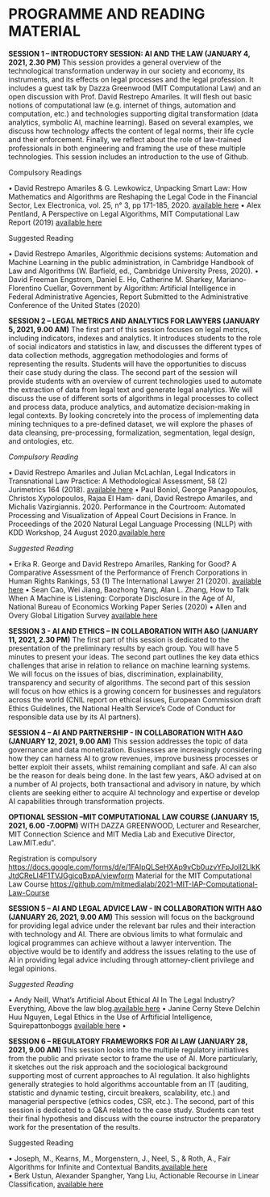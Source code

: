 # PROGRAMME AND READING MATERIAL

**SESSION 1 – INTRODUCTORY SESSION: AI AND THE LAW (JANUARY 4, 2021, 2.30 PM)**
This session provides a general overview of the technological transformation underway in our society and economy, its instruments, and its effects on legal processes and the legal profession. It includes a guest talk by Dazza Greenwood (MIT Computational Law) and an open discussion with Prof. David Restrepo Amariles. It will flesh out basic notions of computational law (e.g. internet of things, automation and computation, etc.) and technologies supporting digital transformation (data analytics, symbolic AI, machine learning). Based on several examples, we discuss how technology affects the content of legal norms, their life cycle and their enforcement. Finally, we reflect about the role of law-trained professionals in both engineering and framing the use of these multiple technologies. This session includes an introduction to the use of Github. 

Compulsory Readings 

•	David Restrepo Amariles & G. Lewkowicz, Unpacking Smart Law: How Mathematics and Algorithms are Reshaping the Legal Code in the Financial Sector, Lex Electronica, vol. 25, n° 3, pp 171-185, 2020. [available here](https://papers.ssrn.com/sol3/papers.cfm?abstract_id=3754007)
•	Alex Pentland, A Perspective on Legal Algorithms, MIT Computational Law Report (2019) [available here](https://law.mit.edu/pub/aperspectiveonlegalalgorithms/release/3)

Suggested Reading 

•	David Restrepo Amariles, Algorithmic decisions systems: Automation and Machine Learning in the public administration, in Cambridge Handbook of Law and Algorithms (W. Barfield, ed., Cambridge University Press, 2020). 
•	David Freeman Engstrom, Daniel E. Ho, Catherine M. Sharkey, Mariano-Florentino Cuellar, Government by Algorithm: Artificial Intelligence in Federal Administrative Agencies, Report Submitted to the Administrative Conference of the United States (2020)


**SESSION 2 – LEGAL METRICS AND ANALYTICS FOR LAWYERS (JANUARY 5, 2021, 9.00 AM)**
The first part of this session focuses on legal metrics, including indicators, indexes and analytics. It introduces students to the role of social indicators and statistics in law, and discusses the different types of data collection methods, aggregation methodologies and forms of representing the results. Students will have the opportunities to discuss their case study during the class. The second part of the session will provide students with an overview of current technologies used to automate the extraction of data from legal text and generate legal analytics. We will discuss the use of different sorts of algorithms in legal processes to collect and process data, produce analytics, and automatize decision-making in legal contexts. By looking concretely into the process of implementing data mining techniques to a pre-defined dataset, we will explore the phases of data cleansing, pre-processing, formalization, segmentation, legal design, and ontologies, etc. 

*Compulsory Reading*

•	David Restrepo Amariles and Julian McLachlan, Legal Indicators in Transnational Law Practice: A Methodological Assessment, 58 (2) Jurimetrics 164 (2018). [available here](https://papers.ssrn.com/sol3/papers.cfm?abstract_id=3753523)
•	Paul Boniol, George Panagopoulos, Christos Xypolopoulos, Rajaa El Ham- dani, David Restrepo Amariles, and Michalis Vazirgiannis. 2020. Performance in the Courtroom: Automated Processing and Visualization of Appeal Court Decisions in France. In Proceedings of the 2020 Natural Legal Language Processing (NLLP) with KDD Workshop, 24 August 2020.[available here](http://ceur-ws.org/Vol-2645/paper2.pdf)

*Suggested Reading*

•	Erika R. George and David Restrepo Amariles, Ranking for Good? A Comparative Assessment of the Performance of French Corporations in Human Rights Rankings, 53 (1) The International Lawyer 21 (2020). [available here](https://papers.ssrn.com/sol3/papers.cfm?abstract_id=3753544) 
•	Sean Cao, Wei Jiang, Baozhong Yang, Alan L. Zhang, How to Talk When A Machine is Listening: Corporate Disclosure in the Age of AI, National Bureau of Economics Working Paper Series (2020)
•	Allen and Overy Global Litigation Survey [available here](https://drive.google.com/file/d/1a3M0IMR382Uusmfj8pgVWSNx4q5GBFLk/view) 


**SESSION 3 - AI AND ETHICS – IN COLLABORATION WITH A&O (JANUARY 11, 2021, 2.30 PM)**
The first part of this session is dedicated to the presentation of the preliminary results by each group. You will have 5 minutes to present your ideas. The second part outlines the key data ethics challenges that arise in relation to reliance on machine learning systems. We will focus on the issues of bias, discrimination, explainability, transparency and security of algorithms. The second part of this session will focus on how ethics is a growing concern for businesses and regulators across the world (CNIL report on ethical issues, European Commission draft Ethics Guidelines, the National Health Service’s Code of Conduct for responsible data use by its AI partners).

**SESSION 4 –  AI AND PARTNERSHIP - IN COLLABORATION WITH A&O (JANUARY 12, 2021, 9.00 AM)**
This session addresses the topic of data governance and data monetization. Businesses are increasingly considering how they can harness AI to grow revenues, improve business processes or better exploit their assets, whilst remaining compliant and safe.  AI can also be the reason for deals being done. In the last few years, A&O advised at on a number of AI projects, both transactional and advisory in nature, by which clients are seeking either to acquire AI technology and expertise or develop AI capabilities through transformation projects. 

**OPTIONAL SESSION –MIT COMPUTATIONAL LAW COURSE (JANUARY 15, 2021, 6.00 -7.00PM)**
WITH DAZZA GREENWOOD, Lecturer and Researcher, MIT Connection Science and MIT Media Lab and Executive Director, Law.MIT.edu".

Registration is compulsory https://docs.google.com/forms/d/e/1FAIpQLSeHXAp9vCb0uzvYFpJolI2LlkKJtdCReLI4F1TVJGgicqBxpA/viewform
Material for the MIT Computational Law Course https://github.com/mitmedialab/2021-MIT-IAP-Computational-Law-Course

**SESSION 5 – AI AND LEGAL ADVICE LAW - IN COLLABORATION WITH A&O (JANUARY 26, 2021, 9.00 AM)**
This session will focus on the background for providing legal advice under the relevant bar rules and their interaction with technology and AI. There are obvious limits to what formulaic and logical programmes can achieve without a lawyer intervention. The objective would be to identify and address the issues relating to the use of AI in providing legal advice including through attorney-client privilege and legal opinions. 

*Suggested Reading* 

•	Andy Neill, What’s Artificial About Ethical AI In The Legal Industry? Everything, Above the law blog.[available here](https://abovethelaw.com/legal-innovation-center/2018/10/25/whats-artificial-about-ethical-ai-in-the-legal-industry-everything/?rf=1) 
•	Janine Cerny Steve Delchin Huu Nguyen, Legal Ethics in the Use of Arftificial Intelligence, Squirepattonboggs [available here](https://www.squirepattonboggs.com/-/media/files/insights/publications/2019/02/legal-ethics-in-the-use-of-artificial-intelligence/legalethics_feb2019.pdf) 
•	

**SESSION 6 – REGULATORY FRAMEWORKS FOR AI LAW (JANUARY 28, 2021, 9.00 AM)**
This session looks into the multiple regulatory initiatives from the public and private sector to frame the use of AI. More particularly, it sketches out the risk approach and the sociological background supporting most of current approaches to AI regulation. It also highlights generally strategies to hold algorithms accountable from an IT (auditing, statistic and dynamic testing, circuit breakers, scalability, etc.) and managerial perspective (ethics codes, CSR, etc.). The second, part of this session is dedicated to a Q&A related to the case study. Students can test their final hypothesis and discuss with the course instructor the preparatory work for the presentation of the results.  

Suggested Reading

•	Joseph, M., Kearns, M., Morgenstern, J., Neel, S., & Roth, A., Fair Algorithms for Infinite and Contextual Bandits,[available here](https://arxiv.org/abs/1610.09559)  
•	Berk Ustun, Alexander Spangher, Yang Liu, Actionable Recourse in Linear Classification, [available here](https://arxiv.org/abs/1809.06514)  

